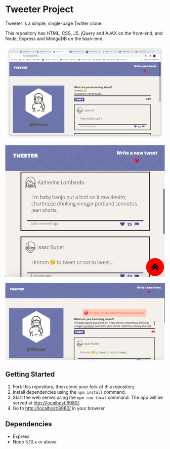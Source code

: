 # Tweeter Project

Tweeter is a simple, single-page Twitter clone.

This repository has HTML, CSS, JS, jQuery and AJAX on the front-end, 
and Node, Express and MongoDB on the back-end.



!["Composing a new tweet, and user interface"](https://github.com/MagicMark5/tweeter/blob/master/docs/tweeter_screenshots/tweeter_UI.png?raw=true)

!["Viewing recent tweets"](https://github.com/MagicMark5/tweeter/blob/master/docs/tweeter_screenshots/recent_tweets.png?raw=true)

!["Trying to tweet a short novel (above 140 characters)"](https://github.com/MagicMark5/tweeter/blob/master/docs/tweeter_screenshots/char_maxout.png?raw=true)


## Getting Started

1. Fork this repository, then clone your fork of this repository.
2. Install dependencies using the `npm install` command.
3. Start the web server using the `npm run local` command. The app will be served at <http://localhost:8080/>.
4. Go to <http://localhost:8080/> in your browser.

## Dependencies

- Express
- Node 5.10.x or above
